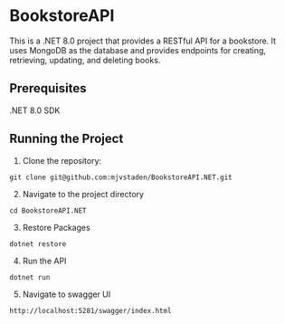 # BookstoreAPI

This is a .NET 8.0 project that provides a RESTful API for a bookstore. It uses MongoDB as the database and provides endpoints for creating, retrieving, updating, and deleting books.

## Prerequisites
.NET 8.0 SDK

## Running the Project

1. Clone the repository:

```git clone git@github.com:mjvstaden/BookstoreAPI.NET.git```

2. Navigate to the project directory

```cd BookstoreAPI.NET```

3. Restore Packages

```dotnet restore```

4. Run the API

```dotnet run```

5. Navigate to swagger UI

```http://localhost:5281/swagger/index.html```
